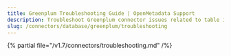 ```yaml
---
title: Greenplum Troubleshooting Guide | OpenMetadata Support
description: Troubleshoot Greenplum connector issues related to table ingestion, schema parsing, or access errors.
slug: /connectors/database/greenplum/troubleshooting
---
```


{% partial file="/v1.7/connectors/troubleshooting.md" /%}
